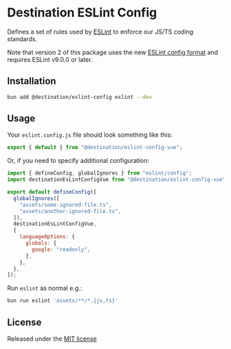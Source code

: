 # Destination ESLint Config

Defines a set of rules used by [ESLint](https://eslint.org/) to enforce our JS/TS coding standards.

Note that version 2 of this package uses the new [ESLint config format](https://eslint.org/docs/latest/use/configure/configuration-files-new)
and requires ESLint v9.0.0 or later.

## Installation

```sh
bun add @destination/eslint-config eslint --dev
```

## Usage

Your `eslint.config.js` file should look something like this:

```js
export { default } from "@destination/eslint-config-vue";
```

Or, if you need to specify additional configuration:

```js
import { defineConfig, globalIgnores } from "eslint/config";
import destinationEsLintConfigVue from "@destination/eslint-config-vue";

export default defineConfig([
  globalIgnores([
    "assets/some-ignored-file.ts",
    "assets/another-ignored-file.ts",
  ]),
  destinationEsLintConfigVue,
  {
    languageOptions: {
      globals: {
        google: "readonly",
      },
    },
  },
]);
```

Run `eslint` as normal e.g.:

```sh
bun run eslint 'assets/**/*.{js,ts}'
```

## License

Released under the [MIT license](LICENSE)

